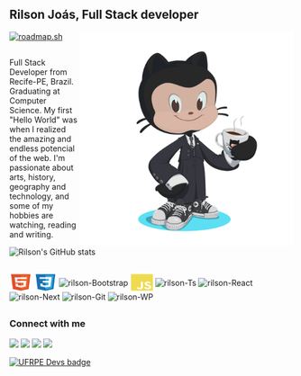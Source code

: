## Rilson Joás, Full Stack developer

<img align="right" alt="Octocat do Rilson" height="380" src="./octocat.png">

[![roadmap.sh](https://api.roadmap.sh/v1-badge/tall/64602a63d37a0a94f7275d91?variant=dark&roadmaps=frontend%2Cjavascript)](https://roadmap.sh)

##

Full Stack Developer from Recife-PE, Brazil. Graduating at Computer Science. My first "Hello World" was when I realized the amazing and endless potencial of the web. I'm passionate about arts, history, geography and technology, and some of my hobbies are watching, reading and writing.

![Rilson's GitHub stats](https://github-readme-stats.vercel.app/api?username=rilsonjoas&show_icons=true&theme=transparent)

<div style="display: inline_block"><br>
  <img align="center" alt="narniano-HTML" height="30" width="40" src="https://raw.githubusercontent.com/devicons/devicon/master/icons/html5/html5-original.svg">
  <img align="center" alt="rilson-CSS" height="30" width="40" src="https://raw.githubusercontent.com/devicons/devicon/master/icons/css3/css3-original.svg">
   <img align="center" alt="rilson-Bootstrap" height="30" width="40" src="https://cdn.jsdelivr.net/gh/devicons/devicon/icons/bootstrap/bootstrap-original.svg" />
  <img align="center" alt="rilson-Js" height="30" width="40" src="https://raw.githubusercontent.com/devicons/devicon/master/icons/javascript/javascript-plain.svg">
   <img align="center" alt="rilson-Ts" height="30" width="40" src="https://cdn.jsdelivr.net/gh/devicons/devicon/icons/typescript/typescript-original.svg" />
    <img align="center" alt="rilson-React" height="30" width="40" src="https://cdn.jsdelivr.net/gh/devicons/devicon/icons/react/react-original.svg" />
   <img align="center" alt="rilson-Next" height="30" width="40" src="https://cdn.jsdelivr.net/gh/devicons/devicon/icons/nextjs/nextjs-original.svg" />
  <img align="center" alt="rilson-Git" height="30" width="40" src="https://cdn.jsdelivr.net/gh/devicons/devicon/icons/git/git-original.svg">
  <img align="center" alt="rilson-WP" height="30" width="40" src="https://cdn.jsdelivr.net/gh/devicons/devicon/icons/wordpress/wordpress-plain.svg">
</div>

##

### Connect with me 
 
<div> 
  <a href="https://www.linkedin.com/in/rilson-guedes/" target="_blank"><img src="https://img.shields.io/badge/-LinkedIn-%230077B5?style=for-the-badge&logo=linkedin&logoColor=white&color=blue" target="_blank"></a> 
  <a href="https://twitter.com/RilsonJoas" target="_blank"><img src="https://img.shields.io/badge/Twitter-1DA1F2?style=for-the-badge&logo=twitter&logoColor=white&color=blue"></a> 
  <a href="https://www.instagram.com/rilsonjoas/" target="_blank"><img src="https://img.shields.io/badge/-Instagram-%23E4405F?style=for-the-badge&logo=instagram&logoColor=white&color=blue" target="_blank"></a>
  <a href = "mailto:rilsonjoas10@gmail.com"><img src="https://img.shields.io/badge/-Gmail-%23333?style=for-the-badge&logo=gmail&logoColor=white&color=blue" target="_blank"></a>
</div>

[![UFRPE Devs badge](https://raw.githubusercontent.com/ufrpe-devs/comunidade/main/media/ufrpe-devs-badge.svg)](https://github.com/ufrpe-devs/comunidade)
